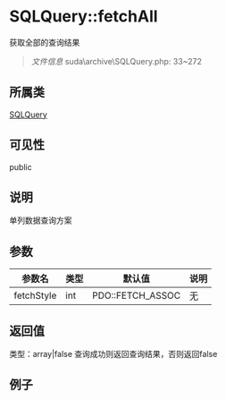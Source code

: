 # SQLQuery::fetchAll
获取全部的查询结果
> *文件信息* suda\archive\SQLQuery.php: 33~272
## 所属类 

[SQLQuery](../SQLQuery.md)

## 可见性

  public  
## 说明

单列数据查询方案


## 参数

| 参数名 | 类型 | 默认值 | 说明 |
|--------|-----|-------|-------|
| fetchStyle |  int | PDO::FETCH_ASSOC | 无 |

## 返回值
类型：array|false
 查询成功则返回查询结果，否则返回false

## 例子